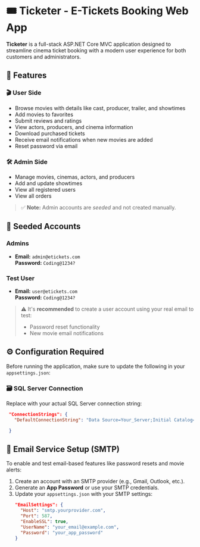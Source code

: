 # 🎟️ Ticketer - E-Tickets Booking Web App

**Ticketer** is a full-stack ASP.NET Core MVC application designed to streamline cinema ticket booking with a modern user experience for both customers and administrators.

## 🌟 Features

### 🎬 User Side
- Browse movies with details like cast, producer, trailer, and showtimes
- Add movies to favorites
- Submit reviews and ratings
- View actors, producers, and cinema information
- Download purchased tickets
- Receive email notifications when new movies are added
- Reset password via email

### 🛠️ Admin Side
- Manage movies, cinemas, actors, and producers
- Add and update showtimes
- View all registered users
- View all orders

> ✅ **Note:** Admin accounts are *seeded* and not created manually.

## 🔐 Seeded Accounts

### Admins
- **Email:** `admin@etickets.com`  
  **Password:** `Coding@1234?`


### Test User
- **Email:** `user@etickets.com`  
  **Password:** `Coding@1234?`

> ⚠️ It's **recommended** to create a user account using your real email to test:
> - Password reset functionality  
> - New movie email notifications

## ⚙️ Configuration Required

Before running the application, make sure to update the following in your `appsettings.json`:

### 🗃️ SQL Server Connection

Replace with your actual SQL Server connection string:
```json
 "ConnectionStrings": {
   "DefaultConnectionString": "Data Source=Your_Server;Initial Catalog=ticketer10;Integrated Security=True;Encrypt=False;Trust Server Certificate=True"

 }
```
## 📧 Email Service Setup (SMTP)

To enable and test email-based features like password resets and movie alerts:

1. Create an account with an SMTP provider (e.g., Gmail, Outlook, etc.).
2. Generate an **App Password** or use your SMTP credentials.
3. Update your `appsettings.json` with your SMTP settings:
   ```json
   "EmailSettings": {
     "Host": "smtp.yourprovider.com",
     "Port": 587,
     "EnableSSL": true,
     "UserName": "your_email@example.com",
     "Password": "your_app_password"
   }
